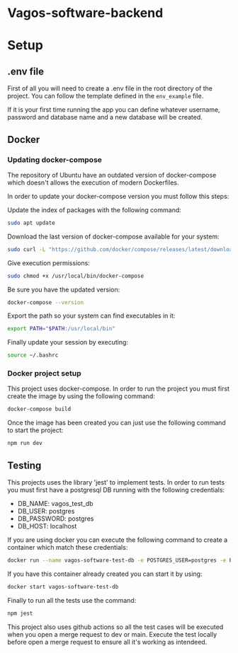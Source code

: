 # Vagos-software-backend

# Setup

## .env file

First of all you will need to create a .env file in the root directory of the project. You can follow the template defined in the `env_example` file.

If it is your first time running the app you can define whatever username, password and database name and a new database will be created.

## Docker

### Updating docker-compose

The repository of Ubuntu have an outdated version of docker-compose which doesn't allows the execution of modern Dockerfiles.

In order to update your docker-compose version you must follow this steps:

Update the index of packages with the following command:

```bash
sudo apt update
```

Download the last version of docker-compose available for your system:

```bash
sudo curl -L "https://github.com/docker/compose/releases/latest/download/docker-compose-$(uname -s)-$(uname -m)" -o /usr/local/bin/docker-compose
```

Give execution permissions:

```bash
sudo chmod +x /usr/local/bin/docker-compose
```

Be sure you have the updated version:

```bash
docker-compose --version
```

Export the path so your system can find executables in it:

```bash
export PATH="$PATH:/usr/local/bin"
```

Finally update your session by executing:

```bash
source ~/.bashrc
```

### Docker project setup

This project uses docker-compose. In order to run the project you must first create the image by using the following command:

```bash
docker-compose build
```

Once the image has been created you can just use the following command to start the project:

```bash
npm run dev
```

## Testing

This projects uses the library 'jest' to implement tests. In order to run tests you must first have a postgresql DB running with the following credentials:

- DB_NAME: vagos_test_db
- DB_USER: postgres
- DB_PASSWORD: postgres
- DB_HOST: localhost

If you are using docker you can execute the following command to create a container which match these credentials:

```bash
docker run --name vagos-software-test-db -e POSTGRES_USER=postgres -e POSTGRES_PASSWORD=postgres -e POSTGRES_DB=vagos_software_test_db -p 5432:5432 -d postgres
```

If you have this container already created you can start it by using:

```bash
docker start vagos-software-test-db
```

Finally to run all the tests use the command:

```bash
npm jest
```

This project also uses github actions so all the test cases will be executed when you open a merge request to dev or main. Execute the test locally before open a merge request to ensure all it's working as intendeed.
